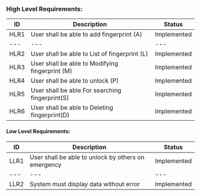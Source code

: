 

### High Level Requirements:

| **ID** | **Description** | **Status** |
| --- | --- | --- |
| HLR1 | User shall be able to add fingerprint (A) | Implemented |
| --- | --- | --- |
| HLR2 | User shall be able to List of fingerprint (L) | Implemented |
| HLR3 | User shall be able to Modifying fingerprint (M) | Implemented |
| HLR4 | User shall be able to unlock (P) | Implemented |
| HLR5 | User shall be able For searching fingerprint(S) | Implemented |
| HLR6 | User shall be able to Deleting fingerprint(D) | Implemented |

#### Low Level Requirements:

| **ID** | **Description** | **Status** |
| --- | --- | --- |
| LLR1 | User shall be able to unlock by others on emergency | Implemented |
| --- | --- | --- |
| LLR2 | System must display data without error | Implemented |

